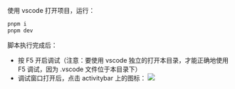 使用 vscode 打开项目，运行：

```	bash
pnpm i
pnpm dev
```

脚本执行完成后：

- 按 F5 开启调试（注意：要使用 vscode 独立的打开本目录，才能正确地使用 F5 调试，因为 .vscode 文件位于本目录下）
- 调试窗口打开后，点击 activitybar 上的图标： ![](https://raw.githubusercontent.com/liutaigang/vscode-webview-extension-example/main/documents/assets/activitybar-icon.png)
